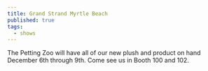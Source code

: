 ```yaml
---
title: Grand Strand Myrtle Beach
published: true
tags:
  - shows
---
```


The Petting Zoo will have all of our new plush and product on hand December 6th through 9th. Come see us in Booth 100 and 102. 
